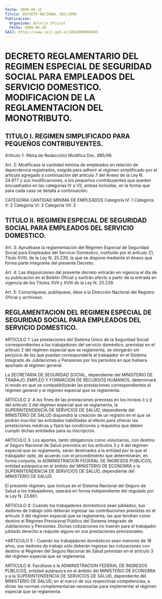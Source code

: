 ```yaml
---
Fecha: 2000-06-15
Título: DECRETO NACIONAL 485/2000
Publicación:
  Organismo: Boletín Oficial
  Fecha: 2000-06-20
SAIJ: https://www.saij.gob.ar/DN20000000485
---
```

# DECRETO REGLAMENTARIO DEL REGIMEN ESPECIAL DE SEGURIDAD SOCIAL PARA EMPLEADOS DEL SERVICIO DOMESTICO. MODIFICACION DE LA REGLAMENTACION DEL MONOTRIBUTO.

## TITULO I. REGIMEN SIMPLIFICADO PARA PEQUEÑOS CONTRIBUYENTES.

<a id="1"></a>
Artículo  1: (Nota de Redacción) Modifica Dec. 885/98.

<a id="2"></a>
Art. 2: Modifícase la cantidad mínima de empleados en relación de dependencia registrados, exigida para adherir al régimen simplificado por el artículo agregado a continuación del artículo 7 del Anexo de la Ley N. 24.977 y sus modificaciones, a los pequeños contribuyentes que queden encuadrados en las categorías  IV  a VII, ambas  incluidas,  en  la  forma  que  para cada caso se detalla a continuación:

 CATEGORIA                CANTIDAD MINIMA                         DE EMPLEADOS Categoría IV:                 1 Categoría V:                  2 Categoría VI:                 3 Categoría VII:                3

## TITULO II. REGIMEN ESPECIAL DE SEGURIDAD SOCIAL PARA EMPLEADOS DEL SERVICIO DOMESTICO.

<a id="3"></a>
Art.  3:  Apruébase  la  reglamentación del Régimen Especial  de Seguridad Social para Empleados del Servicio Doméstico, instituido por el artículo 21, Título  XVIII, de la Ley N. 25.239, la que se dispone mediante el Anexo que forma parte  integrante  del presente Decreto.

<a id="4"></a>
Art.  4:  Las  disposiciones  del  presente decreto entrarán  en vigencia el día de su publicación en el Boletín Oficial y surtirán efecto a partir de la entrada en vigencia  de  los  Títulos XVII y XVIII de la Ley N. 25.239.

<a id="5"></a>
Art. 5: Comuníquese, publíquese, dése a la Dirección Nacional  del Registro Oficial y archívese.

## REGLAMENTACION DEL REGIMEN ESPECIAL DE SEGURIDAD SOCIAL PARA EMPLEADOS DEL SERVICIO DOMESTICO.

<a id="1"></a>
ARTICULO 1: Las prestaciones del Sistema Unico de la Seguridad Social correspondientes a los trabajadores del servicio doméstico, previstas en el artículo 2 del régimen especial que se reglamenta, se otorgarán sin perjuicio de las que puedan  corresponderle  al  trabajador en el Sistema Integrado de Jubilaciones y Pensiones por los períodos en que hubiera aportado al régimen general.

La SECRETARIA DE SEGURIDAD SOCIAL, dependiente  del  MINISTERIO DE TRABAJO,  EMPLEO Y FORMACION DE RECURSOS HUMANOS, determinará  el modo en que  se compatibilizarán las prestaciones correspondientes al régimen general  y  al  régimen  especial  que  se  reglamenta.

<a id="2"></a>
ARTICULO 2: A los fines de las prestaciones previstas en los incisos i) y j) del artículo 2 del régimen especial que se reglamenta, la SUPERINTENDENCIA  DE SERVICIOS DE SALUD, dependiente del MINISTERIO DE SALUD dispondrá  la  creación de un registro en el que se podrán inscribir las entidades habilitadas al  efecto para ofrecer las prestaciones médicas y fijará las condiciones y requisitos que deben cumplir dichas entidades para su inscripción.

<a id="3"></a>
ARTICULO 3: Los aportes, tanto obligatorios como voluntarios, con destino al Seguro Nacional de Salud previstos en los artículos 3 y 4 del régimen especial que se reglamenta, serán destinados a la entidad por la que el trabajador opte, de acuerdo con el procedimiento que determinarán, en forma conjunta, la ADMINISTRACION FEDERAL DE INGRESOS PUBLICOS, entidad autárquica en el ámbito del MINISTERIO DE ECONOMIA y la SUPERINTENDENCIA DE SERVICIOS DE SALUD, dependiente del MINISTERIO DE SALUD.

El presente régimen,  que incluye en el Sistema Nacional del Seguro de Salud a los trabajadores,  operará  en  forma  independiente del regulado por la Ley N. 23.661.

<a id="4"></a>
ARTICULO 4: Cuando los trabajadores domésticos sean jubilados, sus dadores de trabajo sólo deberán  ingresar  las contribuciones previstas en el artículo 3 del régimen especial que se reglamenta, las que tendrán como destino el Régimen Previsional Público del Sistema Integrado de Jubilaciones y Pensiones. Dichas cotizaciones no  traerán  para  el  trabajador jubilado  derecho a reajuste alguno en sus prestaciones previsionales.

<a id="5"></a>
*ARTICULO 5 - Cuando los trabajadores domésticos sean menores de 18 años, sus dadores de trabajo sólo deberán ingresar las cotizaciones con destino al Régimen del Seguro Nacional de Salud previstas  en el artículo 3 del régimen especial que se reglamenta.

<a id="6"></a>
ARTICULO 6: Facúltase a la ADMINISTRACION FEDERAL DE INGRESOS PUBLICOS, entidad autárquica en el ámbito del MINISTERIO DE ECONOMIA y a la SUPERINTENDENCIA DE SERVICIOS DE SALUD, dependiente del MINISTERIO DE SALUD, en el marco de sus respectivas competencias, a dictar las normas complementarias necesarias para implementar el régimen especial  que  se reglamenta.